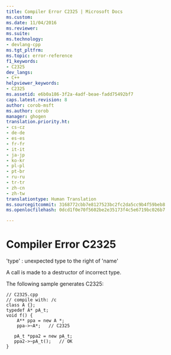 ```yaml
---
title: Compiler Error C2325 | Microsoft Docs
ms.custom: 
ms.date: 11/04/2016
ms.reviewer: 
ms.suite: 
ms.technology:
- devlang-cpp
ms.tgt_pltfrm: 
ms.topic: error-reference
f1_keywords:
- C2325
dev_langs:
- C++
helpviewer_keywords:
- C2325
ms.assetid: e6b0a186-3f2a-4adf-beae-fadd75492bf7
caps.latest.revision: 8
author: corob-msft
ms.author: corob
manager: ghogen
translation.priority.ht:
- cs-cz
- de-de
- es-es
- fr-fr
- it-it
- ja-jp
- ko-kr
- pl-pl
- pt-br
- ru-ru
- tr-tr
- zh-cn
- zh-tw
translationtype: Human Translation
ms.sourcegitcommit: 3168772cbb7e8127523bc2fc2da5cc9b4f59beb8
ms.openlocfilehash: 0dcd1f0e70f5602be2e35173f4c5e6719bc026b7

---
```

# Compiler Error C2325
'type' : unexpected type to the right of 'name'  
  
 A call is made to a destructor of incorrect type.  
  
 The following sample generates C2325:  
  
```  
// C2325.cpp  
// compile with: /c  
class A {};  
typedef A* pA_t;  
void f() {  
    A** ppa = new A *;  
    ppa->~A*;   // C2325  
  
   pA_t *ppa2 = new pA_t;  
   ppa2->~pA_t();   // OK  
}  
```


<!--HONumber=Jan17_HO2-->


